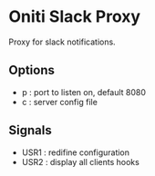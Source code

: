 # Oniti Slack Proxy

Proxy for slack notifications.

## Options

 - p : port to listen on, default 8080
 - c : server config file

## Signals

 - USR1 : redifine configuration
 - USR2 : display all clients hooks
